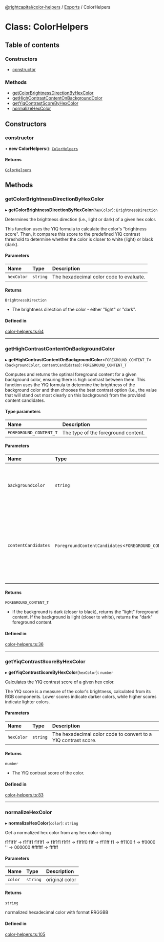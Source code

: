 [@rightcapital/color-helpers](../README.md) / [Exports](../modules.md) / ColorHelpers

# Class: ColorHelpers

## Table of contents

### Constructors

- [constructor](ColorHelpers.md#constructor)

### Methods

- [getColorBrightnessDirectionByHexColor](ColorHelpers.md#getcolorbrightnessdirectionbyhexcolor)
- [getHighContrastContentOnBackgroundColor](ColorHelpers.md#gethighcontrastcontentonbackgroundcolor)
- [getYiqContrastScoreByHexColor](ColorHelpers.md#getyiqcontrastscorebyhexcolor)
- [normalizeHexColor](ColorHelpers.md#normalizehexcolor)

## Constructors

### constructor

• **new ColorHelpers**(): [`ColorHelpers`](ColorHelpers.md)

#### Returns

[`ColorHelpers`](ColorHelpers.md)

## Methods

### getColorBrightnessDirectionByHexColor

▸ **getColorBrightnessDirectionByHexColor**(`hexColor`): `BrightnessDirection`

Determines the brightness direction (i.e., light or dark) of a given hex color.

This function uses the YIQ formula to calculate the color's "brightness score".
Then, it compares this score to the predefined YIQ contrast threshold to determine whether
the color is closer to white (light) or black (dark).

#### Parameters

| Name | Type | Description |
| :------ | :------ | :------ |
| `hexColor` | `string` | The hexadecimal color code to evaluate. |

#### Returns

`BrightnessDirection`

- The brightness direction of the color - either "light" or "dark".

#### Defined in

[color-helpers.ts:64](https://github.com/RightCapitalHQ/frontend-libraries/blob/a3dbc90/packages/color-helpers/src/color-helpers.ts#L64)

___

### getHighContrastContentOnBackgroundColor

▸ **getHighContrastContentOnBackgroundColor**\<`FOREGROUND_CONTENT_T`\>(`backgroundColor`, `contentCandidates`): `FOREGROUND_CONTENT_T`

Computes and returns the optimal foreground content for a given background color,
ensuring there is high contrast between them.
This function uses the YIQ formula to determine the brightness of the background color
and then chooses the best contrast option (i.e., the value that will stand out most clearly on this background)
from the provided content candidates.

#### Type parameters

| Name | Description |
| :------ | :------ |
| `FOREGROUND_CONTENT_T` | The type of the foreground content. |

#### Parameters

| Name | Type | Description |
| :------ | :------ | :------ |
| `backgroundColor` | `string` | The color code of the background, on top of which the content will appear. |
| `contentCandidates` | `ForegroundContentCandidates`\<`FOREGROUND_CONTENT_T`\> | The two potential candidates for foreground content. One optimized for light backgrounds, another one for dark backgrounds. |

#### Returns

`FOREGROUND_CONTENT_T`

- If the background is dark (closer to black), returns the "light" foreground content. If the background is light (closer to white), returns the "dark" foreground content.

#### Defined in

[color-helpers.ts:36](https://github.com/RightCapitalHQ/frontend-libraries/blob/a3dbc90/packages/color-helpers/src/color-helpers.ts#L36)

___

### getYiqContrastScoreByHexColor

▸ **getYiqContrastScoreByHexColor**(`hexColor`): `number`

Calculates the YIQ contrast score of a given hex color.

The YIQ score is a measure of the color's brightness, calculated from its RGB components.
Lower scores indicate darker colors, while higher scores indicate lighter colors.

#### Parameters

| Name | Type | Description |
| :------ | :------ | :------ |
| `hexColor` | `string` | The hexadecimal color code to convert to a YIQ contrast score. |

#### Returns

`number`

- The YIQ contrast score of the color.

#### Defined in

[color-helpers.ts:83](https://github.com/RightCapitalHQ/frontend-libraries/blob/a3dbc90/packages/color-helpers/src/color-helpers.ts#L83)

___

### normalizeHexColor

▸ **normalizeHexColor**(`color`): `string`

Get a normalized hex color from any hex color string

f1f1f1f -> f1f1f1
f1f1f1  -> f1f1f1
f1f1f   -> f1f1f0
f1f     -> ff11ff
f1      -> ff1100
f       -> ff0000
''      -> 000000
#ffffff -> ffffff

#### Parameters

| Name | Type | Description |
| :------ | :------ | :------ |
| `color` | `string` | original color |

#### Returns

`string`

normalized hexadecimal color with format RRGGBB

#### Defined in

[color-helpers.ts:105](https://github.com/RightCapitalHQ/frontend-libraries/blob/a3dbc90/packages/color-helpers/src/color-helpers.ts#L105)
